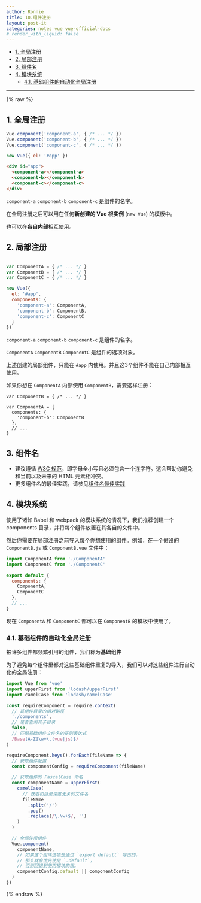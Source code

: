 ```yaml
---
author: Ronnie
title: 10.组件注册
layout: post-it
categories: notes vue vue-official-docs
# render_with_liquid: false
---
```


<!-- TOC -->

- [1. 全局注册](#1-全局注册)
- [2. 局部注册](#2-局部注册)
- [3. 组件名](#3-组件名)
- [4. 模块系统](#4-模块系统)
    - [4.1. 基础组件的自动化全局注册](#41-基础组件的自动化全局注册)

<!-- /TOC -->

---

{% raw %}
## 1. 全局注册

```js
Vue.component('component-a', { /* ... */ })
Vue.component('component-b', { /* ... */ })
Vue.component('component-c', { /* ... */ })

new Vue({ el: '#app' })
```

```html
<div id="app">
  <component-a></component-a>
  <component-b></component-b>
  <component-c></component-c>
</div>
```

`component-a` `component-b` `component-c` 是组件的名字。

在全局注册之后可以用在任何**新创建的 Vue 根实例** (`new Vue`) 的模板中。

也可以在**各自内部**相互使用。

## 2. 局部注册

```js

var ComponentA = { /* ... */ }
var ComponentB = { /* ... */ }
var ComponentC = { /* ... */ }

new Vue({
  el: '#app',
  components: {
    'component-a': ComponentA,
    'component-b': ComponentB,
    'component-c': ComponentC
  }
})
```

`component-a` `component-b` `component-c` 是组件的名字。

`ComponentA` `ComponentB` `ComponentC` 是组件的选项对象。

上述创建的局部组件，只能在 `#app` 内使用。并且这3个组件不能在自己内部相互使用。

如果你想在 `ComponentA` 内部使用 `ComponentB`，需要这样注册：

```JS
var ComponentB = { /* ... */ }

var ComponentA = {
  components: {
    'component-b': ComponentB
  },
  // ...
}
```

## 3. 组件名

- 建议遵循 [W3C 规范](https://html.spec.whatwg.org/multipage/custom-elements.html#valid-custom-element-name)，即字母全小写且必须包含一个连字符。这会帮助你避免和当前以及未来的 HTML 元素相冲突。
- 更多组件名的最佳实践，请参见[组件名最佳实践](https://cn.vuejs.org/v2/style-guide/#%E5%9F%BA%E7%A1%80%E7%BB%84%E4%BB%B6%E5%90%8D-%E5%BC%BA%E7%83%88%E6%8E%A8%E8%8D%90)

## 4. 模块系统

使用了诸如 Babel 和 webpack 的模块系统的情况下，我们推荐创建一个 components 目录，并将每个组件放置在其各自的文件中。

然后你需要在局部注册之前导入每个你想使用的组件。例如，在一个假设的 `ComponentB.js` 或 `ComponentB.vue` 文件中：

```js
import ComponentA from './ComponentA'
import ComponentC from './ComponentC'

export default {
  components: {
    ComponentA,
    ComponentC
  },
  // ...
}
```

现在 `ComponentA` 和 `ComponentC` 都可以在 `ComponentB` 的模板中使用了。

### 4.1. 基础组件的自动化全局注册

被许多组件都频繁引用的组件，我们称为**基础组件**

为了避免每个组件里都对这些基础组件重复的导入，我们可以对这些组件进行自动化的全局注册：

```js
import Vue from 'vue'
import upperFirst from 'lodash/upperFirst'
import camelCase from 'lodash/camelCase'

const requireComponent = require.context(
  // 其组件目录的相对路径
  './components',
  // 是否查询其子目录
  false,
  // 匹配基础组件文件名的正则表达式
  /Base[A-Z]\w+\.(vue|js)$/
)

requireComponent.keys().forEach(fileName => {
  // 获取组件配置
  const componentConfig = requireComponent(fileName)

  // 获取组件的 PascalCase 命名
  const componentName = upperFirst(
    camelCase(
      // 获取和目录深度无关的文件名
      fileName
        .split('/')
        .pop()
        .replace(/\.\w+$/, '')
    )
  )

  // 全局注册组件
  Vue.component(
    componentName,
    // 如果这个组件选项是通过 `export default` 导出的，
    // 那么就会优先使用 `.default`，
    // 否则回退到使用模块的根。
    componentConfig.default || componentConfig
  )
})
```
{% endraw %}

